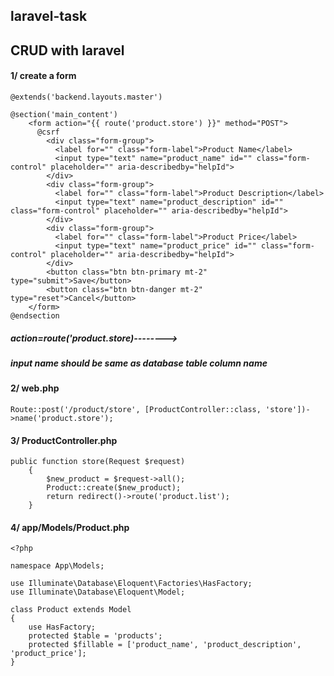 ## laravel-task

## CRUD with laravel

#### 1/ create a form
```
@extends('backend.layouts.master')

@section('main_content')
    <form action="{{ route('product.store') }}" method="POST">
      @csrf
        <div class="form-group">
          <label for="" class="form-label">Product Name</label>
          <input type="text" name="product_name" id="" class="form-control" placeholder="" aria-describedby="helpId">
        </div>
        <div class="form-group">
          <label for="" class="form-label">Product Description</label>
          <input type="text" name="product_description" id="" class="form-control" placeholder="" aria-describedby="helpId">
        </div>
        <div class="form-group">
          <label for="" class="form-label">Product Price</label>
          <input type="text" name="product_price" id="" class="form-control" placeholder="" aria-describedby="helpId">
        </div>
        <button class="btn btn-primary mt-2" type="submit">Save</button>
        <button class="btn btn-danger mt-2" type="reset">Cancel</button>
    </form>
@endsection

```
##### action=route('product.store)-------->
##### input name should be same as database table column name


#### 2/ web.php
```
Route::post('/product/store', [ProductController::class, 'store'])->name('product.store');
```

#### 3/ ProductController.php
```
public function store(Request $request)
    {
        $new_product = $request->all();
        Product::create($new_product);
        return redirect()->route('product.list');
    }
```

#### 4/ app/Models/Product.php
```
<?php

namespace App\Models;

use Illuminate\Database\Eloquent\Factories\HasFactory;
use Illuminate\Database\Eloquent\Model;

class Product extends Model
{
    use HasFactory;
    protected $table = 'products';
    protected $fillable = ['product_name', 'product_description', 'product_price'];
}

```



















































